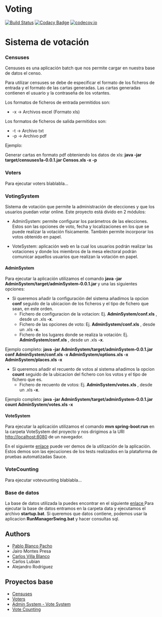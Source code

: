 # Voting

[![Build Status](https://travis-ci.org/Arquisoft/Voting_1a.svg?branch=master)](https://travis-ci.org/Arquisoft/Voting_1a) 
[![Codacy Badge](https://api.codacy.com/project/badge/grade/06365a3e646347f3b1615f93959d6cea)](https://www.codacy.com/app/jelabra/Voting_1a)
[![codecov.io](https://codecov.io/github/Arquisoft/Voting_1a/coverage.svg?branch=master)](https://codecov.io/github/Arquisoft/Voting_1a?branch=master)


# Sistema de votación

### Censuses

Censuses es una aplicación batch que nos permite cargar en nuestra base de datos el censo.

Para utilizar censuses se debe de especificar el formato de los ficheros de entrada y el formato de las cartas generadas. Las cartas generadas contienen el usuario y la contraseña de los votantes.

Los formatos de ficheros de entrada permitidos son:
  * -x -> Archivos excel (Formato xls)

Los formatos de ficheros de salida permitidos son:
  * -t -> Archivo txt
  * -p -> Archivo pdf

Ejemplo: 

Generar cartas en formato pdf obteniendo los datos de xls: <b>java -jar target/censuses1a-0.0.1.jar Censos.xls -x -p</b>


### Voters

Para ejecutar voters blablabla...

### VotingSystem

Sistema de votación que permite la administración de elecciones y que los usuarios puedan votar online. Este proyecto está divido en 2 módulos:

* AdminSystem: permite configurar los parámetros de las elecciones. Estos son las opciones de voto, fecha y localizaciones en los que se puede realizar la votación físicamente. También permite incorporar los votos obtenido en papel.

* VoteSystem: aplicación web en la cual los usuarios podrán realizar las votaciones y donde los miembros de la mesa electoral podrán comunicar aquellos usuarios que realizan la votación en papel.

#### AdminSystem

Para ejecutar la aplicación utilizamos el comando <b>java -jar AdminSystem/target/adminSystem-0.0.1.jar </b> y una las siguientes opciones:
* Si queremos añadir la configuración del sistema añadimos la opcion <b>conf</b> seguido de la ubicacion de los ficheros y el tipo de fichero que sean, en este orden.
  * Fichero de configuracion de la votacion: Ej. <b>AdminSystem/conf.xls</b> , desde un .xls <b>-x</b>.
  * Fichero de las opciones de voto: Ej. <b>AdminSystem/conf.xls</b> , desde un .xls <b>-x</b>.
  * Fichero de los lugares donde se realiza la votación: Ej. <b>AdminSystem/conf.xls</b> , desde un .xls <b>-x</b>.

Ejemplo completo: <b>java -jar AdminSystem/target/adminSystem-0.0.1.jar conf AdminSystem/conf.xls -x AdminSystem/options.xls -x AdminSystem/places.xls -x</b>

* Si queremos añadir el recuento de votos al sistema añadimos la opcion <b>count</b> seguido de la ubicacion del fichero con los votos y el tipo de fichero que es.
  * Fichero de recuento de votos: Ej. <b>AdminSystem/votes.xls</b> , desde un .xls <b>-x</b>.

Ejemplo completo: <b>java -jar AdminSystem/target/adminSystem-0.0.1.jar count AdminSystem/votes.xls -x</b>



#### VoteSystem

Para ejecutar la aplicación utilizamos el comando <b>mvn spring-boot:run</b> en la carpeta VoteSystem del proyecto y nos dirigimos a la URI <a href="http://localhost:8080">http://localhost:8080</a> de un navegador. 

En el siguiente <a href="https://saucelabs.com/u/carlvilla?auth=0233acf3-4700-42f6-90e9-761227147d49">enlace</a> puede ver demos de la utilización de la aplicación. Estos demos son las ejecuciones de los tests realizados en la plataforma de pruebas automatizadas Sauce.

### VoteCounting

Para ejecutar votevounting blablabla...


### Base de datos

La base de datos utilizada la puedes encontrar en el siguiente <a href= "https://www.dropbox.com/s/x0v8g983pde20cw/Base%20de%20datos%20%28hsqldb%29.zip?dl=0"> enlace </a>
Para ejecutar la base de datos entramos en la carpeta data y ejecutamos el archivo <b>startup.bat</b>. Si queremos que datos contiene, podemos usar la aplicacion <b>RunManagerSwing.bat</b> y hacer consultas sql.

## Authors

* <a href= "https://github.com/pabloblancoo"> Pablo Blanco Pacho </a>
* Jairo Montes Presa
* <a href= "https://github.com/carlvilla"> Carlos Villa Blanco </a> 
* Carlos Lubian
* Alejandro Rodriguez

## Proyectos base

* <a href= "https://github.com/Arquisoft/censuses_1a">Censuses</a>
* <a href= "https://github.com/Arquisoft/voters_1a">Voters</a>
* <a href= "https://github.com/Arquisoft/VotingSystem_1a">Admin System - Vote System</a>
* <a href= "https://github.com/Arquisoft/VoteCounting_1a">Vote Counting</a>

